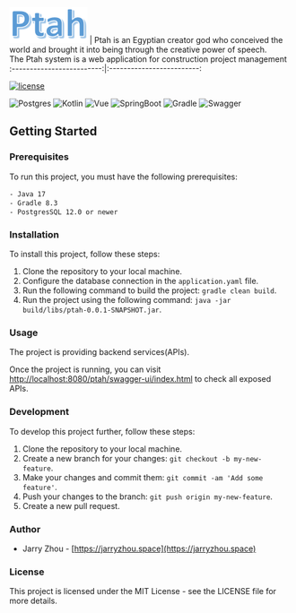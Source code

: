 ![img.png](backend/doc/assets/logo.png) | Ptah is an Egyptian creator god who conceived the world and brought it into being through the creative power of speech.<br/> 
The Ptah system is a web application for construction project management
:-------------------------:|:-------------------------:


[![license](https://img.shields.io/badge/license-MIT-green.svg?style=for-the-badge&)](./LICENSE)

![Postgres](https://img.shields.io/badge/PostgreSQL-316192?style=for-the-badge&logo=postgresql)
![Kotlin](https://img.shields.io/badge/Kotlin-0095D5?style=for-the-badge&logo=kotlin)
![Vue](https://img.shields.io/badge/Vue%20js-35495E?style=for-the-badge&logo=vuedotjs)
![SpringBoot](https://img.shields.io/badge/Spring_Boot-F2F4F9?style=for-the-badge&logo=spring-boot)
![Gradle](https://img.shields.io/badge/gradle-02303A?style=for-the-badge&logo=gradle)
![Swagger](https://img.shields.io/badge/Swagger-85EA2D?style=for-the-badge&logo=Swagger)
## Getting Started

### Prerequisites

To run this project, you must have the following prerequisites:

```
- Java 17
- Gradle 8.3
- PostgresSQL 12.0 or newer
```

### Installation

To install this project, follow these steps:

1. Clone the repository to your local machine.
2. Configure the database connection in the `application.yaml` file.
2. Run the following command to build the project: `gradle clean build`.
3. Run the project using the following command: `java -jar build/libs/ptah-0.0.1-SNAPSHOT.jar`.

### Usage

The project is providing backend services(APIs). 

Once the project is running, you can visit [http://localhost:8080/ptah/swagger-ui/index.html](http://localhost:8080/ptah/swagger-ui/index.html) to check all exposed APIs.


### Development

To develop this project further, follow these steps:

1. Clone the repository to your local machine.
2. Create a new branch for your changes: `git checkout -b my-new-feature`.
3. Make your changes and commit them: `git commit -am 'Add some feature'`.
4. Push your changes to the branch: `git push origin my-new-feature`.
5. Create a new pull request.

### Author

- Jarry Zhou - [https://jarryzhou.space](https://jarryzhou.space)

### License
This project is licensed under the MIT License - see the LICENSE file for more details.
